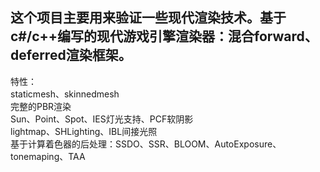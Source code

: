 ## 这个项目主要用来验证一些现代渲染技术。基于c#/c++编写的现代游戏引擎渲染器：混合forward、deferred渲染框架。
特性：  
staticmesh、skinnedmesh  
完整的PBR渲染  
Sun、Point、Spot、IES灯光支持、PCF软阴影  
lightmap、SHLighting、IBL间接光照  
基于计算着色器的后处理：SSDO、SSR、BLOOM、AutoExposure、tonemaping、TAA  
